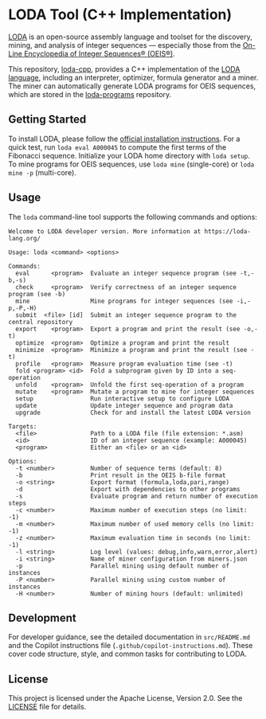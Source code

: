 # LODA Tool (C++ Implementation)

[LODA](https://loda-lang.org) is an open-source assembly language and toolset for the discovery, mining, and analysis of integer sequences — especially those from the [On-Line Encyclopedia of Integer Sequences® (OEIS®)](https://oeis.org/).

This repository, [loda-cpp](https://github.com/loda-lang/loda-cpp), provides a C++ implementation of the [LODA language](https://loda-lang.org/spec), including an interpreter, optimizer, formula generator and a miner. The miner can automatically generate LODA programs for OEIS sequences, which are stored in the [loda-programs](https://github.com/loda-lang/loda-programs) repository.

## Getting Started

To install LODA, please follow the [official installation instructions](http://loda-lang.org/install/).
For a quick test, run `loda eval A000045` to compute the first terms of the Fibonacci sequence.
Initialize your LODA home directory with `loda setup`.
To mine programs for OEIS sequences, use `loda mine` (single-core) or `loda mine -p` (multi-core).

## Usage

The `loda` command-line tool supports the following commands and options:

```
Welcome to LODA developer version. More information at https://loda-lang.org/

Usage: loda <command> <options>

Commands:
  eval      <program>  Evaluate an integer sequence program (see -t,-b,-s)
  check     <program>  Verify correctness of an integer sequence program (see -b)
  mine                 Mine programs for integer sequences (see -i,-p,-P,-H)
  submit  <file> [id]  Submit an integer sequence program to the central repository
  export    <program>  Export a program and print the result (see -o,-t)
  optimize  <program>  Optimize a program and print the result
  minimize  <program>  Minimize a program and print the result (see -t)
  profile   <program>  Measure program evaluation time (see -t)
  fold <program> <id>  Fold a subprogram given by ID into a seq-operation
  unfold    <program>  Unfold the first seq-operation of a program
  mutate    <program>  Mutate a program to mine for integer sequences
  setup                Run interactive setup to configure LODA
  update               Update integer sequence and program data
  upgrade              Check for and install the latest LODA version

Targets:
  <file>               Path to a LODA file (file extension: *.asm)
  <id>                 ID of an integer sequence (example: A000045)
  <program>            Either an <file> or an <id>

Options:
  -t <number>          Number of sequence terms (default: 8)
  -b                   Print result in the OEIS b-file format
  -o <string>          Export format (formula,loda,pari,range)
  -d                   Export with dependencies to other programs
  -s                   Evaluate program and return number of execution steps
  -c <number>          Maximum number of execution steps (no limit: -1)
  -m <number>          Maximum number of used memory cells (no limit: -1)
  -z <number>          Maximum evaluation time in seconds (no limit: -1)
  -l <string>          Log level (values: debug,info,warn,error,alert)
  -i <string>          Name of miner configuration from miners.json
  -p                   Parallel mining using default number of instances
  -P <number>          Parallel mining using custom number of instances
  -H <number>          Number of mining hours (default: unlimited)
```

## Development

For developer guidance, see the detailed documentation in `src/README.md` and the Copilot instructions file (`.github/copilot-instructions.md`). These cover code structure, style, and common tasks for contributing to LODA.

## License

This project is licensed under the Apache License, Version 2.0. See the [LICENSE](LICENSE) file for details.
